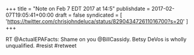 +++
title = "Note on Feb 7 EDT 2017 at 14:5"
publishdate = 2017-02-07T19:05:41+00:00
draft = false
syndicated = [ 'https://twitter.com/chrisjohndeluca/status/829043472611016700?s=20' ]
+++

RT @ActualEPAFacts: Shame on you @BillCassidy. Betsy DeVos is wholly unqualified. #resist #retweet
